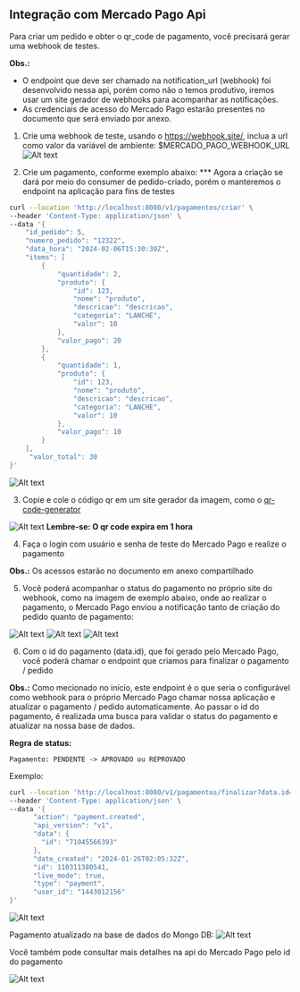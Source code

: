 ## Integração com Mercado Pago Api

Para criar um pedido e obter o qr_code de pagamento, você precisará gerar uma webhook de testes.

**Obs.:** 
- O endpoint que deve ser chamado na notification_url (webhook) foi desenvolvido nessa api, porém como não o temos produtivo, iremos usar um site gerador de webhooks para acompanhar as notificações.
- As credenciais de acesso do Mercado Pago estarão presentes no documento que será enviado por anexo.

1. Crie uma webhook de teste, usando o https://webhook.site/, inclua a url como valor da variável de ambiente: $MERCADO_PAGO_WEBHOOK_URL
![Alt text](https://github.com/Everton91Almeida/fiap-gerenciamento-pedidos/assets/42806807/7d6ea464-9dbd-489c-9165-ee017e7c49ac)

2. Crie um pagamento, conforme exemplo abaixo: 
*** Agora a criação se dará por meio do consumer de pedido-criado, porém o manteremos o endpoint na aplicação para fins de testes

```sh
curl --location 'http://localhost:8080/v1/pagamentos/criar' \
--header 'Content-Type: application/json' \
--data '{
    "id_pedido": 5,
    "numero_pedido": "12322",
    "data_hora": "2024-02-06T15:30:30Z",
    "items": [
        {
            "quantidade": 2,
            "produto": {
                "id": 123,
                "nome": "produto",
                "descricao": "descricao",
                "categoria": "LANCHE",
                "valor": 10
            },
            "valor_pago": 20
        },
        {
            "quantidade": 1,
            "produto": {
                "id": 123,
                "nome": "produto",
                "descricao": "descricao",
                "categoria": "LANCHE",
                "valor": 10
            },
            "valor_pago": 10
        }
    ],
     "valor_total": 30
}'
```

![Alt text](https://github.com/postech-fiap/pagamento/blob/feature/add-pagamento-api/docs/assets/Exemplo_criar_pagamento.png?raw=true)

3. Copie e cole o código qr em um site gerador da imagem, como o [qr-code-generator](https://br.qr-code-generator.com/?gclid=Cj0KCQjw9MCnBhCYARIsAB1WQVWcR0NBJ1ae95E9Tt6s80ivJgKft-fVGP3lRg2gGB2joLjIX1avA84aAsq3EALw_wcB&campaignid=11082198394&adgroupid=108043714225&cpid=77ac2822-3c22-44e6-8a6d-96789d7204a4&gad=1)

![Alt text](https://github.com/Everton91Almeida/fiap-gerenciamento-pedidos/assets/42806807/d326d98b-47e3-4e65-9b97-42fa8c92116a)
**Lembre-se: O qr code expira em 1 hora**

4. Faça o login com usuário e senha de teste do Mercado Pago e realize o pagamento

**Obs.:** Os acessos estarão no documento em anexo compartilhado

5. Você poderá acompanhar o status do pagamento no próprio site do webhook, como na imagem de exemplo abaixo, onde ao realizar o pagamento, o Mercado Pago enviou a notificação tanto de criação do pedido quanto de pagamento:

![Alt text](https://github.com/Everton91Almeida/fiap-gerenciamento-pedidos/assets/42806807/cdc13aa8-bd08-48ee-bd43-95ae463f2952)
![Alt text](https://github.com/Everton91Almeida/fiap-gerenciamento-pedidos/assets/42806807/c1049604-4981-4c81-8f1c-543a2818230c)
![Alt text](https://github.com/Everton91Almeida/fiap-gerenciamento-pedidos/assets/42806807/25de04bd-742d-4d4c-a115-7255f33735f7)

6. Com o id do pagamento (data.id), que foi gerado pelo Mercado Pago, você poderá chamar o endpoint que criamos para finalizar o pagamento / pedido

**Obs.:** Como mecionado no início, este endpoint é o que seria o configurável como webhook para o próprio Mercado Pago chamar nossa aplicação e atualizar o pagamento / pedido automaticamente.
Ao passar o id do pagamento, é realizada uma busca para validar o status do pagamento e atualizar na nossa base de dados.

**Regra de status:**
```
Pagamento: PENDENTE -> APROVADO ou REPROVADO
```
Exemplo:
```sh
curl --location 'http://localhost:8080/v1/pagamentos/finalizar?data.id=71045566393&type=payment' \
--header 'Content-Type: application/json' \
--data '{
      "action": "payment.created",
      "api_version": "v1",
      "data": {
        "id": "71045566393"
      },
      "date_created": "2024-01-26T02:05:32Z",
      "id": 110311380541,
      "live_mode": true,
      "type": "payment",
      "user_id": "1443012156"
}'
```

![Alt text](https://github.com/postech-fiap/pagamento/blob/feature/add-pagamento-api/docs/assets/Exemplo_finalizar_pagamento_endpoint.png?raw=true)

Pagamento atualizado na base de dados do Mongo DB:
![Alt text](https://github.com/postech-fiap/pagamento/blob/feature/add-pagamento-api/docs/assets/Pagamento_finalizado_db.png?raw=true)

Você também pode consultar mais detalhes na api do Mercado Pago pelo id do pagamento

![Alt text](https://github.com/Everton91Almeida/fiap-gerenciamento-pedidos/assets/42806807/c0366b90-0497-4e8f-a39b-64722296af42)
